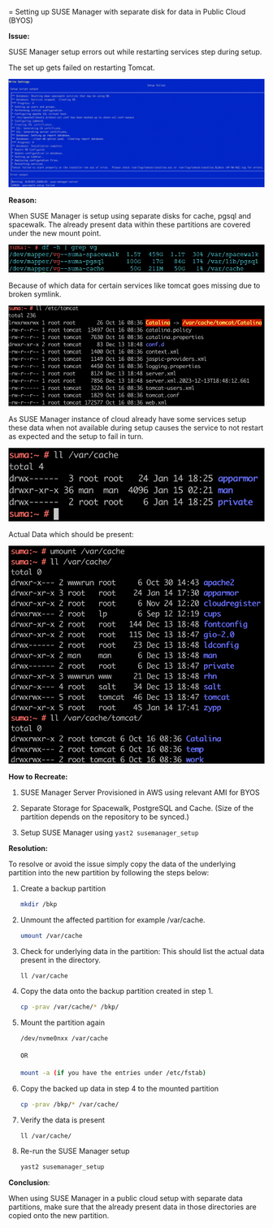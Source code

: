 = Setting up SUSE Manager with separate disk for data in Public Cloud (BYOS)


**Issue:** 

SUSE Manager setup errors out while restarting services step during setup. 

The set up gets failed on restarting Tomcat.

<img src="../../assets/images/error-1.png">



**Reason:**

When SUSE Manager is setup using separate disks for cache, pgsql and spacewalk. The already present data within these partitions are covered under the new mount point.

 <img src="../../assets/images/partitions.png">

Because of which data for certain services like tomcat goes missing due to broken symlink.

<img src="../../assets/images/broken-symlink.png"> 

As SUSE Manager instance of cloud already have some services setup these data when not available during setup causes the service to not restart as expected and the setup to fail in turn.

 <img src="../../assets/images/incomplete-files.png"> 

Actual Data which should be present:

 <img src="../../assets/images/actual-files.png"> 



**How to Recreate:**

1. SUSE Manager Server Provisioned in AWS using relevant AMI for BYOS

2. Separate Storage for Spacewalk, PostgreSQL and Cache. (Size of the partition depends on the repository to be synced.)

3. Setup SUSE Manager using `yast2 susemanager_setup`

   

**Resolution:**

To resolve or avoid the issue simply copy the data of the underlying partition into the new partition by following the steps below:

1. Create a backup partition

   ```bash
   mkdir /bkp
   ```

2. Unmount the affected partition for example /var/cache. 

   ```bash
   umount /var/cache
   ```

3. Check for underlying data in the partition: This should list the actual data present in the directory.

   ```bash
   ll /var/cache
   ```

4. Copy the data onto the backup partition created in step 1.

   ```bash
   cp -prav /var/cache/* /bkp/
   ```

5. Mount the partition again

   ```bash
   /dev/nvme0nxx /var/cache
   
   OR
   
   mount -a (if you have the entries under /etc/fstab)
   ```

6. Copy the backed up data in step 4 to the mounted partition

   ```bash
   cp -prav /bkp/* /var/cache/
   ```

7. Verify the data is present

   ```bash
   ll /var/cache/
   ```

8. Re-run the SUSE Manager setup

   ```bash
   yast2 susemanager_setup
   ```

   

**Conclusion**:

When using SUSE Manager in a public cloud setup with separate data partitions, make sure that the already present data in those directories are copied onto the new partition.
